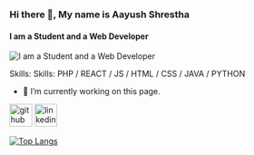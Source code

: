 ### Hi there 👋, My name is Aayush Shrestha
#### I am a Student and a Web Developer
![I am a Student and a Web Developer](https://raw.githubusercontent.com/aayushsthaa/aayushsthaa/1934a96594ffd1dbf206d5edd9b2613a673bd8d8/Aayush%20Shrestha.png)


Skills: Skills: PHP / REACT / JS / HTML / CSS / JAVA / PYTHON

- 🔭 I’m currently working on this page. 


[<img src='https://cdn.jsdelivr.net/npm/simple-icons@3.0.1/icons/github.svg' alt='github' height='40'>](https://github.com/aayushsthaa)  [<img src='https://cdn.jsdelivr.net/npm/simple-icons@3.0.1/icons/linkedin.svg' alt='linkedin' height='40'>](https://www.linkedin.com/in/aayushshrestha10/)  

[![Top Langs](https://github-readme-stats.vercel.app/api/top-langs/?username=aayushsthaa)](https://github.com/anuraghazra/github-readme-stats)

